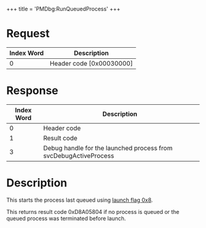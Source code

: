 +++
title = 'PMDbg:RunQueuedProcess'
+++

# Request

| Index Word | Description                |
|------------|----------------------------|
| 0          | Header code \[0x00030000\] |

# Response

| Index Word | Description                                                      |
|------------|------------------------------------------------------------------|
| 0          | Header code                                                      |
| 1          | Result code                                                      |
| 3          | Debug handle for the launched process from svcDebugActiveProcess |

# Description

This starts the process last queued using [launch flag
0x8](PMApp:LaunchTitle#Launch_Flags "wikilink").

This returns result code 0xD8A05804 if no process is queued or the
queued process was terminated before launch.